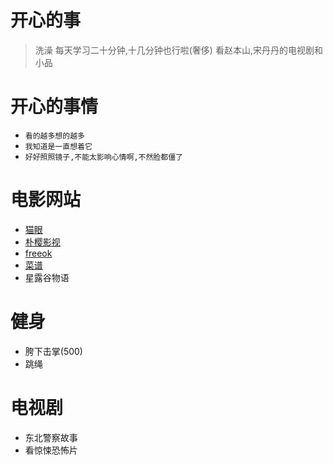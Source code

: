
# 开心的事
> 洗澡
> 每天学习二十分钟,十几分钟也行啦(奢侈)
> 看赵本山,宋丹丹的电视剧和小品

# 开心的事情
- `看的越多想的越多`
- `我知道是一直想着它`
- `好好照照镜子,不能太影响心情啊,不然脸都僵了`


# 电影网站
- [猫眼](https://www.maoyan.com/)
- [朴樱影视](https://www.pyys.top/)
- [freeok](https://freeok.vip)
- [菜谱](https://chengpeiquan.com/cookbook)
- 星露谷物语
# 健身
- 胯下击掌(500)
- 跳绳

# 电视剧
- 东北警察故事
- 看惊悚恐怖片



